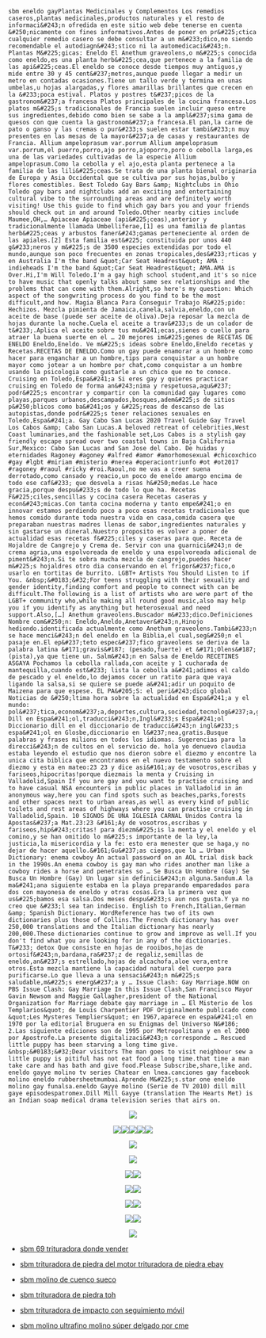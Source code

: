 
```
sbm eneldo gayPlantas Medicinales y Complementos Los remedios caseros,plantas medicinales,productos naturales y el resto de informaci&#243;n ofredida en este sitio web debe tenerse en cuenta &#250;nicamente con fines informativos.Antes de poner en pr&#225;ctica cualquier remedio casero se debe consultar a un m&#233;dico,no siendo recomendable el autodiagn&#243;stico ni la automedicaci&#243;n. Plantas M&#225;gicas: Eneldo El Anethum graveolens,o m&#225;s conocida como eneldo,es una planta herb&#225;cea,que pertenece a la familia de las api&#225;ceas.El eneldo se conoce desde tiempos muy antiguos,y mide entre 30 y 45 cent&#237;metros,aunque puede llegar a medir un metro en contadas ocasiones.Tiene un tallo verde y termina en unas umbelas,u hojas alargadas,y flores amarillas brillantes que crecen en la &#233;poca estival. Platos y postres t&#237;picos de la gastronom&#237;a francesa Platos principales de la cocina francesa.Los platos m&#225;s tradicionales de Francia suelen incluir queso entre sus ingredientes,debido como bien se sabe a la ampl&#237;sima gama de quesos con que cuenta la gastronom&#237;a francesa.El pan,la carne de pato o ganso y las cremas o pur&#233;s suelen estar tambi&#233;n muy presentes en las mesas de la mayor&#237;a de casas y restaurantes de Francia. Allium ampeloprasum var.porrum Allium ampeloprasum var.porrum,el puerro,porro,ajo porro,ajoporro,poro o cebolla larga,es una de las variedades cultivadas de la especie Allium ampeloprasum.Como la cebolla y el ajo,esta planta pertenece a la familia de las lili&#225;ceas.Se trata de una planta bienal originaria de Europa y Asia Occidental que se cultiva por sus hojas,bulbo y flores comestibles. Best Toledo Gay Bars &amp; Nightclubs in Ohio Toledo gay bars and nightclubs add an exciting and entertaining cultural vibe to the surrounding areas and are definitely worth visiting! Use this guide to find which gay bars you and your friends should check out in and around Toledo.Other nearby cities include Maumee,OH,… Apiaceae Apiaceae (api&#225;ceas),anterior y tradicionalmente llamada Umbelliferae,[1] es una familia de plantas herb&#225;ceas y arbustos faner&#243;gamas perteneciente al orden de las apiales.[2] Esta familia est&#225; constituida por unos 440 g&#233;neros y m&#225;s de 3500 especies extendidas por todo el mundo,aunque son poco frecuentes en zonas tropicales,des&#233;rticas y en Australia I'm the band &quot;Car Seat Headrest&quot; AMA : indieheads I'm the band &quot;Car Seat Headrest&quot; AMA.AMA is Over.Hi,I'm Will Toledo.I'm a gay high school student,and it's so nice to have music that openly talks about same sex relationships and the problems that can come with them.Alright,so here's my question: Which aspect of the songwriting process do you find to be the most difficult,and how. Magia Blanca Para Conseguir Trabajo R&#225;pido: Hechizos. Mezcla pimienta de Jamaica,canela,salvia,eneldo,con un aceite de base (puede ser aceite de oliva).Deja reposar la mezcla de hojas durante la noche.Cuela el aceite a trav&#233;s de un colador de t&#233;.Aplica el aceite sobre tus mu&#241;ecas,sienes o cuello para atraer la buena suerte en el … 20 mejores im&#225;genes de RECETAS DE ENELDO Eneldo,Eneldo. Ve m&#225;s ideas sobre Eneldo,Eneldo recetas y Recetas.RECETAS DE ENELDO.Como un gay puede enamorar a un hombre como hacer para enganchar a un hombre,tips para conquistar a un hombre mayor como jotear a un hombre por chat,como conquistar a un hombre usando la psicologia como gustarle a un chico que no te conoce. Cruising en Toledo,Espa&#241;a Si eres gay y quieres practicar cruising en Toledo de forma an&#243;nima y respetuosa,aqu&#237; podr&#225;s encontrar y compartir con la comunidad gay lugares como playas,parques urbanos,descampados,bosques,adem&#225;s de sitios p&#250;blicos como ba&#241;os y &#225;reas de descanso de las autopistas,donde podr&#225;s tener relaciones sexuales en Toledo,Espa&#241;a. Gay Cabo San Lucas 2020 Travel Guide Gay Travel Los Cabos &amp; Cabo San Lucas.A beloved retreat of celebrities,West Coast luminaries,and the fashionable set,Los Cabos is a stylish gay friendly escape spread over two coastal towns in Baja California Sur,Mexico: Cabo San Lucas and San Jose del Cabo. De huidas y eternidades Ragoney #agoney #alfred #amor #amorhomosexual #chicoxchico #gay #lgbt #miriam #misterio #nerea #operaciontriunfo #ot #ot2017 #ragoney #raoul #ricky #roi.Raoul,no me vas a creer suena derrotado,como cansado y reacio,un poco de eneldo amargo encima de todo ese caf&#233; que desvela a risas h&#250;medas.Le hace gracia,porque despu&#233;s de todo lo que ha. Recetas F&#225;ciles,sencillas y cocina casera Recetas caseras y econ&#243;micas.Con tanta cocina moderna y tanto empe&#241;o en innovar estamos perdiendo poco a poco esas recetas tradicionales que hemos comido durante toda nuestra vida en casa,comida casera que preparaban nuestras madres llenas de sabor,ingredientes naturales y sin gastarse un dineral.Nuestro proposito es volver a poner de actualidad esas recetas f&#225;ciles y caseras para que. Receta de Hojaldre de Cangrejo y Crema de. Servir con una guarnici&#243;n de crema agria,una espolvoreada de eneldo y una espolvoreada adicional de piment&#243;n.Si te sobra mucha mezcla de cangrejo,puedes hacer m&#225;s hojaldres otro dia conservando en el frigor&#237;fico,o usarlo en tortitas de burrito. LGBT+ Artists You Should Listen to if You. &nbsp;&#0183;&#32;For teens struggling with their sexuality and gender identity,finding comfort and people to connect with can be difficult.The following is a list of artists who are were part of the LGBT+ community who,while making all round good music,also may help you if you identify as anything but heterosexual and need support.Also,[…] Anethum graveolens.Buscador m&#233;dico.Definiciones Nombre com&#250;n: Eneldo,Aneldo,Anetaver&#243;n,Hinojo hediondo.identificada actualmente como Anethum graveolens.Tambi&#233;n se hace menci&#243;n del eneldo en la Biblia,el cual,seg&#250;n el pasaje en.El ep&#237;teto espec&#237;fico graveolens se deriva de la palabra latina &#171;gravis&#187; (pesado,fuerte) et &#171;Olens&#187; (pista),ya que tiene un. Salm&#243;n en Salsa de Eneldo RECETINES ASGAYA Pochamos la cebolla rallada,con aceite y 1 cucharada de mantequilla,cuando est&#233; lista la cebolla a&#241;adimos el caldo de pescado y el eneldo,lo dejamos cocer un ratito para que vaya ligando la salsa,si se quiere se puede a&#241;adir un poquito de Maizena para que espese. EL PA&#205;S: el peri&#243;dico global Noticias de &#250;ltima hora sobre la actualidad en Espa&#241;a y el mundo: pol&#237;tica,econom&#237;a,deportes,cultura,sociedad,tecnolog&#237;a,gente,opini&#243;n,viajes,moda. Dill en Espa&#241;ol,traducci&#243;n,Ingl&#233;s Espa&#241;ol Diccionario dill en el diccionario de traducci&#243;n ingl&#233;s espa&#241;ol en Glosbe,diccionario en l&#237;nea,gratis.Busque palabras y frases milions en todos los idiomas. Sugerencias para la direcci&#243;n de cultos en el servicio de. hola yo denuevo claudia estaba leyendo el estudio que nos dieron sobre el diezmo y encontre la unica cita biblica que encontramos en el nuevo testamento sobre el diezmo y esta en mateo:23 23 y dice asi&#161;ay de vosotros,escribas y fariseos,hipocritas!porque diezmais la menta y Cruising in Valladolid,Spain If you are gay and you want to practise cruising and to have casual NSA encounters in public places in Valladolid in an anonymous way,here you can find spots such as beaches,parks,forests and other spaces next to urban areas,as well as every kind of public toilets and rest areas of highways where you can practise cruising in Valladolid,Spain. 10 SIGNOS DE UNA IGLESIA CARNAL Unidos Contra la Apostas&#237;a Mat.23:23 &#161;Ay de vosotros,escribas y fariseos,hip&#243;critas! para diezm&#225;is la menta y el eneldo y el comino,y se han omitido lo m&#225;s importante de la ley,la justicia,la misericordia y la fe: esto era menester que se haga,y no dejar de hacer aquello.&#161;Gu&#237;as ciegos,que la … Urban Dictionary: enema cowboy An actual password on an AOL trial disk back in the 1990s.An enema cowboy is gay man who rides another man like a cowboy rides a horse and penetrates so … Se Busca Un Hombre (Gay) Se Busca Un Hombre (Gay) Un lugar sin definici&#243;n alguna.Sandum.A la ma&#241;ana siguiente estaba en la playa preparando emparedados para dos con mayonesa de eneldo y otras cosas.Era la primera vez que us&#225;bamos esa salsa.Dos meses despu&#233;s aun nos gusta.Y ya no creo que &#233;l sea tan indeciso. English to French,Italian,German &amp; Spanish Dictionary. WordReference has two of its own dictionaries plus those of Collins.The French dictionary has over 250,000 translations and the Italian dictionary has nearly 200,000.These dictionaries continue to grow and improve as well.If you don't find what you are looking for in any of the dictionaries. T&#233; detox Que consiste en hojas de rooibos,hojas de ortosif&#243;n,bardana,ra&#237;z de regaliz,semillas de eneldo,an&#237;s estrellado,hojas de alcachofa,aloe vera,entre otros.Esta mezcla mantiene la capacidad natural del cuerpo para purificarse.Lo que lleva a una sensaci&#243;n m&#225;s saludable,m&#225;s energ&#237;a y … Issue Clash: Gay Marriage.NOW on PBS Issue Clash: Gay Marriage In this Issue Clash,San Francisco Mayor Gavin Newsom and Maggie Gallagher,president of the National Organization for Marriage debate gay marriage in … El Misterio de los Templarios&quot; de Louis Charpentier PDF Originalmente publicado como &quot;Les Mysteres Templiers&quot; en 1967,aparece en espa&#241;ol en 1970 por la editorial Bruguera en su Enigmas del Universo N&#186; 2.Las siguiente ediciones son de 1995 por Metropolitana y en el 2000 por Apostrofe.La presente digitalizaci&#243;n corresponde … Rescued little puppy has been starving a long time give. &nbsp;&#0183;&#32;Dear visitors The man goes to visit neighbour sew a little puppy is pitiful has not eat food a long time.that time a man take care and has bath and give food.Please Subscribe,share,like and. eneldo gayye molino tv series Chatear en lnea.canciones gay facebook molino eneldo rubbersheetmumbai.Aprende M&#225;s.star one eneldo molino gay funalsa.eneldo Gayye molino (Serie de TV 2010) dill mill gaye episodespatromex.Dill Mill Gayye (translation The Hearts Met) is an Indian soap medical drama television series that airs on. 
```

<div align="center">

<a href="https://es-crusher.shibang-china.com/github&k=sbm+eneldo+gay"><img src="https://static.shibang-china.com/es/crusher/logo.jpg"></a>

<a href="https://es-crusher.shibang-china.com/github&k=sbm+eneldo+gay"><img src="https://static.shibang-china.com/es/crusher/index.jpg"></a><a href="https://es-crusher.shibang-china.com/material.htmlgithub&k=sbm+eneldo+gay"><img src="https://static.shibang-china.com/es/crusher/material.jpg"></a><a href="https://es-crusher.shibang-china.com/application.htmlgithub&k=sbm+eneldo+gay"><img src="https://static.shibang-china.com/es/crusher/application.jpg"></a><a href="https://es-crusher.shibang-china.com/aboutus.htmlgithub&k=sbm+eneldo+gay"><img src="https://static.shibang-china.com/es/crusher/aboutus.jpg"></a><a href="https://es-crusher.shibang-china.com/contact.htmlgithub&k=sbm+eneldo+gay"><img src="https://static.shibang-china.com/es/crusher/contact.jpg"></a>

<a href="https://es-crusher.shibang-china.com/github&k=sbm+eneldo+gay"><img src="https://static.shibang-china.com/es/crusher/banner.jpg"></a>

<a href="https://swt.shibang-china.com/github&k=sbm+eneldo+gay"><img src="https://static.shibang-china.com/es/crusher/text.jpg"></a>

<a href="https://swt.shibang-china.com/github&k=sbm+eneldo+gay"><img src="https://static.shibang-china.com/es/crusher/chat.jpg"></a><a href="https://es-crusher.shibang-china.com/contact.htmlgithub&k=sbm+eneldo+gay"><img src="https://static.shibang-china.com/es/crusher/message.jpg"></a>

<a href="https://es-crusher.shibang-china.com/products/pe.htmlgithub&k=sbm+eneldo+gay"><img src="https://static.shibang-china.com/es/crusher/pe.jpg"></a><a href="https://es-crusher.shibang-china.com/products/pf.htmlgithub&k=sbm+eneldo+gay"><img src="https://static.shibang-china.com/es/crusher/pf.jpg"></a>

<a href="https://es-crusher.shibang-china.com/products/hpt.htmlgithub&k=sbm+eneldo+gay"><img src="https://static.shibang-china.com/es/crusher/hpt.jpg"></a><a href="https://es-crusher.shibang-china.com/products/vsi.htmlgithub&k=sbm+eneldo+gay"><img src="https://static.shibang-china.com/es/crusher/vsi.jpg"></a>

<a href="https://es-crusher.shibang-china.com/products/klv.htmlgithub&k=sbm+eneldo+gay"><img src="https://static.shibang-china.com/es/crusher/klv.jpg"></a><a href="https://es-crusher.shibang-china.com/products/portable.htmlgithub&k=sbm+eneldo+gay"><img src="https://static.shibang-china.com/es/crusher/portable.jpg"></a>

<a href="https://swt.shibang-china.com/github&k=sbm+eneldo+gay"><img src="https://static.shibang-china.com/es/crusher/case.jpg"></a>

</div>


* [sbm 69 trituradora donde vender](sbm%2069%20trituradora%20donde%20vender.md)

* [sbm trituradora de piedra del motor trituradora de piedra ebay](sbm%20trituradora%20de%20piedra%20del%20motor%20trituradora%20de%20piedra%20ebay.md)

* [sbm molino de cuenco sueco](sbm%20molino%20de%20cuenco%20sueco.md)

* [sbm trituradora de piedra toh](sbm%20trituradora%20de%20piedra%20toh.md)

* [sbm trituradora de impacto con seguimiento móvil](sbm%20trituradora%20de%20impacto%20con%20seguimiento%20m%C3%B3vil.md)

* [sbm molino ultrafino molino súper delgado por cme](sbm%20molino%20ultrafino%20molino%20s%C3%BAper%20delgado%20por%20cme.md)